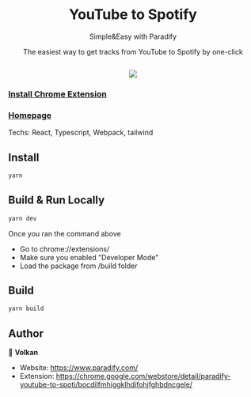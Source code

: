<h1 align="center">YouTube to Spotify</h1>

<p align="center">Simple&Easy with Paradify</p>
<p align="center">The easiest way to get tracks from YouTube to Spotify by one-click</p>

<p align="center"><a href="https://www.paypal.com/donate/?hosted_button_id=SRXKQM5P7B3H8"><img alt="" border="0" src="https://www.paypalobjects.com/en_US/i/btn/btn_donate_LG.gif" /></a></p>

<p  align="center"><a href="https://www.buymeacoffee.com/volkanakin"><img src="https://img.buymeacoffee.com/button-api/?text=Buy me a coffee&emoji=&slug=volkanakin&button_colour=FFDD00&font_colour=000000&font_family=Cookie&outline_colour=000000&coffee_colour=ffffff"></a></p>

### [Install Chrome Extension](https://chrome.google.com/webstore/detail/paradify-youtube-to-spoti/bocdilfmhiggklhdifohjfghbdncgele/)

### [Homepage](https://www.paradify.com/)

Techs: React, Typescript, Webpack, tailwind

## Install

```sh
yarn
```

## Build & Run Locally

```sh
yarn dev
```

Once you ran the command above

- Go to chrome://extensions/
- Make sure you enabled "Developer Mode"
- Load the package from /build folder

## Build

```sh
yarn build
```

## Author

👤 **Volkan**

- Website: https://www.paradify.com/
- Extension: https://chrome.google.com/webstore/detail/paradify-youtube-to-spoti/bocdilfmhiggklhdifohjfghbdncgele/
